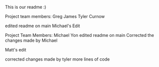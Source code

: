 This is our readme :)

Project team members:
Greg James
Tyler Curnow

edited readme on main
Michael's Edit

Project Team Members: Michael Yon
edited readme on main
Corrected the changes made by Michael

Matt's edit

corrected changes made by tyler 
more lines of code 
